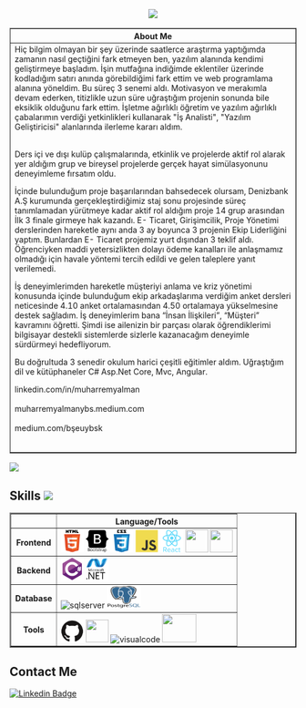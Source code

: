<p align="center">
    <img src="https://readme-typing-svg.herokuapp.com/?lines=Hello+Welcome+to+my+Github+page;I+am+a+Software+Developer+and+Business+Analyst&font=Fira%20Code&center=true&width=740&height=45&color=293462&vCenter=true&size=27">
</p>

<table border="1" width="70%" cellpadding="10" cellspacing="10">
 <thead>
      <tr>
        <th>About Me</th>
      </tr>
    </thead>
    <tbody>
       <tr>
            <td>Hiç bilgim olmayan bir şey üzerinde saatlerce araştırma yaptığımda zamanın nasıl geçtiğini fark etmeyen ben, yazılım alanında kendimi geliştirmeye başladım. İşin mutfağına indiğimde eklentiler üzerinde kodladığım satırı anında görebildiğimi fark ettim ve web programlama alanına yöneldim. Bu süreç 3 senemi aldı. Motivasyon ve merakımla devam ederken, titizlikle uzun süre uğraştığım projenin sonunda bile eksiklik olduğunu fark ettim. İşletme ağırlıklı öğretim ve yazılım ağırlıklı çabalarımın verdiği yetkinlikleri kullanarak "İş Analisti", "Yazılım Geliştiricisi" alanlarında ilerleme kararı aldım.<br> <br>

Ders içi ve dışı kulüp çalışmalarında, etkinlik ve projelerde aktif rol alarak yer aldığım grup ve bireysel projelerde gerçek hayat simülasyonunu deneyimleme fırsatım oldu.

İçinde bulunduğum proje başarılarından bahsedecek olursam, Denizbank A.Ş kurumunda gerçekleştirdiğimiz staj sonu projesinde süreç tanımlamadan yürütmeye kadar aktif rol aldığım proje 14 grup arasından İlk 3 finale girmeye hak kazandı. E- Ticaret, Girişimcilik, Proje Yönetimi derslerinden hareketle aynı anda 3 ay boyunca 3 projenin Ekip Liderliğini yaptım. Bunlardan E- Ticaret projemiz yurt dışından 3 teklif aldı. Öğrenciyken maddi yetersizlikten dolayı ödeme kanalları ile anlaşmamız olmadığı için havale yöntemi tercih edildi ve gelen taleplere yanıt verilemedi.

İş deneyimlerimden hareketle müşteriyi anlama ve kriz yönetimi konusunda içinde bulunduğum ekip arkadaşlarıma verdiğim anket dersleri neticesinde 4.10 anket ortalamasından 4.50 ortalamaya yükselmesine destek sağladım. İş deneyimlerim bana “İnsan İlişkileri”, “Müşteri” kavramını öğretti. Şimdi ise ailenizin bir parçası olarak öğrendiklerimi bilgisayar destekli sistemlerde sizlerle kazanacağım
deneyimle sürdürmeyi hedefliyorum.

Bu doğrultuda 3 senedir okulum harici çeşitli eğitimler aldım. Uğraştığım dil ve kütüphaneler C# Asp.Net Core, Mvc, Angular.

linkedin.com/in/muharremyalman <br> <br>
muharremyalmanybs.medium.com  <br> <br>
medium.com/bşeuybsk <br> <br>
           </td>
          </tr>
          </tbody>
</table>

  <div>
        <a href="https://github.com/muharremyalman">
            <img align="center" src="https://github-readme-stats.vercel.app/api?username=muharremyalman&show_icons=true&bg_color=0d1117&text_color=bdc3c7&title_color=f1c40f&icon_color=f1c40f&hide_border=true" />
        </a>

<div>
    <div>
        <h2> Skills <img src = "https://media2.giphy.com/media/QssGEmpkyEOhBCb7e1/giphy.gif?cid=ecf05e47a0n3gi1bfqntqmob8g9aid1oyj2wr3ds3mg700bl&rid=giphy.gif" width = 32> </h2>
    </div>
    <div>
        <table border="2" width="70%" cellpadding="10" cellspacing="10">
            <thead>
              <tr>
                <th></th>
                <th>Language/Tools</th>
              </tr>
            </thead>
            <tbody>
                <tr>
                    <th>Frontend</td>
                      <td>
                        <img src="https://raw.githubusercontent.com/devicons/devicon/master/icons/html5/html5-original-wordmark.svg" width="40" height="40" />
                        <img src="https://raw.githubusercontent.com/devicons/devicon/master/icons/bootstrap/bootstrap-plain-wordmark.svg" alt="bootstrap" width="40"                            height="40"/>
                        <img src="https://raw.githubusercontent.com/devicons/devicon/master/icons/css3/css3-original-wordmark.svg" width="40" height="40" />
                        <img src="https://raw.githubusercontent.com/devicons/devicon/master/icons/javascript/javascript-original.svg" width="40" height="40" />
                        <img src="https://raw.githubusercontent.com/devicons/devicon/master/icons/react/react-original-wordmark.svg" width="40" height="40" />
                        <img src="https://user-images.githubusercontent.com/81612480/170154947-688736c7-2026-4a43-9633-ce5d0facae9e.png" width="40" height="40" />
                        <img src="https://user-images.githubusercontent.com/81612480/170480034-7a192755-70ef-4d44-8fe3-dcef22f4869b.png" width="40" height="40" />
                    </td>
                 </tr>
                  <tr>
                    <th>Backend</td>
                    <td>
                        <img src="https://raw.githubusercontent.com/devicons/devicon/master/icons//csharp/csharp-original.svg" width="40" height="40" />  
                        <img src="https://raw.githubusercontent.com/devicons/devicon/master/icons/dot-net/dot-net-original-wordmark.svg" width="40" height="40" />
                    </td>
                  </tr>
                  <tr>
                    <th>Database</td>
                      <td>
                        <img src="https://upload.wikimedia.org/wikipedia/de/thumb/8/8c/Microsoft_SQL_Server_Logo.svg/2000px-Microsoft_SQL_Server_Logo.svg.png"                                  alt="sqlserver" width="60" height="40"/>
                        <img src="https://raw.githubusercontent.com/devicons/devicon/master/icons/postgresql/postgresql-original-wordmark.svg" alt="postgresql"                                   width="60" height="40"/>
                    </td>
                  </tr>
                    <th>Tools</th>
                      <td>
                        <img src="https://raw.githubusercontent.com/devicons/devicon/master/icons/github/github-original.svg" width="40" height="40" />
                         <img src ="https://user-images.githubusercontent.com/81612480/170158125-06d02884-224c-49a7-a455-8877279389f2.jpg" width="40" height="40" />
                        <img src="https://user-images.githubusercontent.com/59020581/117362577-18555280-aec4-11eb-94ef-401c9f28eb38.png" alt="visualcode" width="40"                            height="40"/>   
                        <img src="https://user-images.githubusercontent.com/81612480/170480203-60c67047-34c5-4254-8b61-93959d793b60.png" width="60" height="50" />
                    </td>
                  </tr>
            </tbody>
        </table>
    </div>
</div>

 ## Contact Me 
[![Linkedin Badge](https://img.shields.io/badge/muharremyalman-follow%20on%20linkedin-blue?style=for-the-badge&logo=linkedin)](https://www.linkedin.com/in/muharremyalman/)

